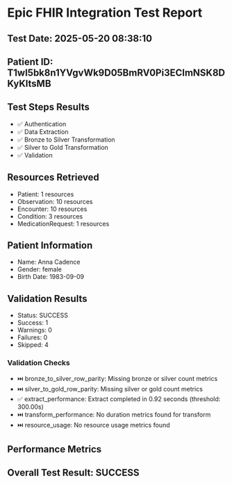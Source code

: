 # Epic FHIR Integration Test Report

## Test Date: 2025-05-20 08:38:10

## Patient ID: T1wI5bk8n1YVgvWk9D05BmRV0Pi3ECImNSK8DKyKltsMB

## Test Steps Results

- ✅ Authentication
- ✅ Data Extraction
- ✅ Bronze to Silver Transformation
- ✅ Silver to Gold Transformation
- ✅ Validation

## Resources Retrieved

- Patient: 1 resources
- Observation: 10 resources
- Encounter: 10 resources
- Condition: 3 resources
- MedicationRequest: 1 resources

## Patient Information

- Name: Anna Cadence
- Gender: female
- Birth Date: 1983-09-09

## Validation Results

- Status: SUCCESS
- Success: 1
- Warnings: 0
- Failures: 0
- Skipped: 4

### Validation Checks

- ⏭️ bronze_to_silver_row_parity: Missing bronze or silver count metrics
- ⏭️ silver_to_gold_row_parity: Missing silver or gold count metrics
- ✅ extract_performance: Extract completed in 0.92 seconds (threshold: 300.00s)
- ⏭️ transform_performance: No duration metrics found for transform
- ⏭️ resource_usage: No resource usage metrics found

## Performance Metrics

## Overall Test Result: SUCCESS
